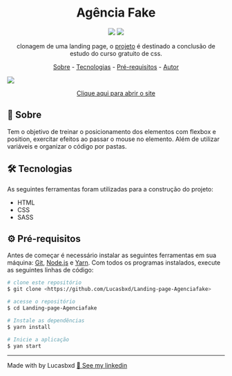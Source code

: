 <h1 align="center" dir="auto">Agência Fake</h1>

<p align="center" dir="auto">
  <img src="https://img.shields.io/badge/status-concluído-sucess">
  <img src="https://img.shields.io/github/repo-size/Lucasbxd/Landing-Page-Agenciafake">
</p>

<p align="center" dir="auto">clonagem de uma landing page, o <a href="https://www.youtube.com/watch?v=6gRtjwD2w88&t">projeto</a> é destinado a conclusão de estudo do curso gratuito de css.</p>

<p align="center">
  <a href="#sobre">Sobre</a> -
  <a href="#tecnologias">Tecnologias</a> -
  <a href="#pre-requisitos">Pré-requisitos</a> -
  <a href="#autor">Autor</a>
</p>

<img src="./github/imagem.gif">

<p align="center" dir="auto"><a taget="blank" href="https://lucasbxd.github.io/Landing-Page-Agenciafake/" >Clique aqui para abrir o site</a><p> 

<h2 id="sobre">📍 Sobre</h2>
<p>Tem o objetivo de treinar o posicionamento dos elementos com flexbox e position, exercitar efeitos ao passar o mouse no elemento. Além de utilizar variáveis e organizar o código por pastas.</p>

<h2 id="tecnologias">🛠 Tecnologias</h2>
<p>As seguintes ferramentas foram utilizadas para a construção do projeto:</p>
<ul>
  <li>HTML</li>
  <li>CSS</li>
  <li>SASS</li>
</ul>

<h2 id="pre-requisitos">⚙️ Pré-requisitos</h2>
<p> Antes de começar é necessário instalar as seguintes ferramentas em sua máquina: <a href="https://git-scm.com">Git</a>, <a href="https://nodejs.org/en/">Node.js</a> e <a href="yarnpkg.com">Yarn</a>. Com todos os programas instalados, execute as seguintes linhas de código:

```bash
# clone este repositório
$ git clone <https://github.com/Lucasbxd/Landing-page-Agenciafake>

# acesse o repositório
$ cd Landing-page-Agenciafake

# Instale as dependências
$ yarn install

# Inicie a aplicação
$ yan start
```
---
<p id="autor">Made with by Lucasbxd <a target="blank" href="https://www.linkedin.com/in/lucasbxd/">💛 See my linkedin</a></p>